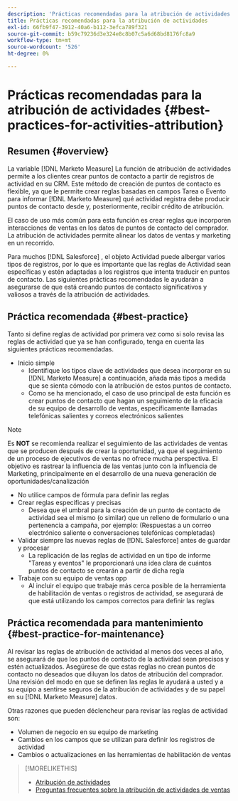 ```yaml
---
description: 'Prácticas recomendadas para la atribución de actividades: [!DNL Marketo Measure] - Documentación del producto'
title: Prácticas recomendadas para la atribución de actividades
exl-id: 66fb9f47-3912-40a6-b112-3efca789f321
source-git-commit: b59c79236d3e324e8c8b07c5a6d68bd8176fc8a9
workflow-type: tm+mt
source-wordcount: '526'
ht-degree: 0%

---
```


# Prácticas recomendadas para la atribución de actividades {#best-practices-for-activities-attribution}

## Resumen {#overview}

La variable [!DNL Marketo Measure] La función de atribución de actividades permite a los clientes crear puntos de contacto a partir de registros de actividad en su CRM. Este método de creación de puntos de contacto es flexible, ya que le permite crear reglas basadas en campos Tarea o Evento para informar [!DNL Marketo Measure] qué actividad registra debe producir puntos de contacto desde y, posteriormente, recibir crédito de atribución.

El caso de uso más común para esta función es crear reglas que incorporen interacciones de ventas en los datos de puntos de contacto del comprador. La atribución de actividades permite alinear los datos de ventas y marketing en un recorrido.

Para muchos [!DNL Salesforce] , el objeto Actividad puede albergar varios tipos de registros, por lo que es importante que las reglas de Actividad sean específicas y estén adaptadas a los registros que intenta traducir en puntos de contacto. Las siguientes prácticas recomendadas le ayudarán a asegurarse de que está creando puntos de contacto significativos y valiosos a través de la atribución de actividades.

## Práctica recomendada {#best-practice}

Tanto si define reglas de actividad por primera vez como si solo revisa las reglas de actividad que ya se han configurado, tenga en cuenta las siguientes prácticas recomendadas.

* Inicio simple
   * Identifique los tipos clave de actividades que desea incorporar en su [!DNL Marketo Measure] a continuación, añada más tipos a medida que se sienta cómodo con la atribución de estos puntos de contacto.
   * Como se ha mencionado, el caso de uso principal de esta función es crear puntos de contacto que hagan un seguimiento de la eficacia de su equipo de desarrollo de ventas, específicamente llamadas telefónicas salientes y correos electrónicos salientes

>[!NOTE]
>
>Es **NOT** se recomienda realizar el seguimiento de las actividades de ventas que se producen después de crear la oportunidad, ya que el seguimiento de un proceso de ejecutivos de ventas no ofrece mucha perspectiva. El objetivo es rastrear la influencia de las ventas junto con la influencia de Marketing, principalmente en el desarrollo de una nueva generación de oportunidades/canalización

* No utilice campos de fórmula para definir las reglas
* Crear reglas específicas y precisas
   * Desea que el umbral para la creación de un punto de contacto de actividad sea el mismo (o similar) que un relleno de formulario o una pertenencia a campaña, por ejemplo: (Respuestas a un correo electrónico saliente o conversaciones telefónicas completadas)
* Validar siempre las nuevas reglas de [!DNL Salesforce] antes de guardar y procesar
   * La replicación de las reglas de actividad en un tipo de informe &quot;Tareas y eventos&quot; le proporcionará una idea clara de cuántos puntos de contacto se crearán a partir de dicha regla
* Trabaje con su equipo de ventas opp
   * Al incluir el equipo que trabaje más cerca posible de la herramienta de habilitación de ventas o registros de actividad, se asegurará de que está utilizando los campos correctos para definir las reglas

## Práctica recomendada para mantenimiento {#best-practice-for-maintenance}

Al revisar las reglas de atribución de actividad al menos dos veces al año, se asegurará de que los puntos de contacto de la actividad sean precisos y estén actualizados. Asegúrese de que estas reglas no crean puntos de contacto no deseados que diluyan los datos de atribución del comprador. Una revisión del modo en que se definen las reglas le ayudará a usted y a su equipo a sentirse seguros de la atribución de actividades y de su papel en su [!DNL Marketo Measure] datos.

Otras razones que pueden déclencheur para revisar las reglas de actividad son:

* Volumen de negocio en su equipo de marketing
* Cambios en los campos que se utilizan para definir los registros de actividad
* Cambios o actualizaciones en las herramientas de habilitación de ventas

>[!MORELIKETHIS]
>
>* [Atribución de actividades](/help/advanced-marketo-measure-features/activities-attribution/salesforce-activities-attribution.md)
>* [Preguntas frecuentes sobre la atribución de actividades de ventas](/help/advanced-marketo-measure-features/activities-attribution/activities-attribution-faq.md)


